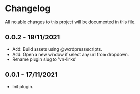 # Changelog

All notable changes to this project will be documented in this file.

## 0.0.2 - 18/11/2021

- Add: Build assets using @wordpress/scripts.
- Add: Open a new window if select any url from dropdown.
- Rename plugin slug to 'vn-links'

## 0.0.1 - 17/11/2021

- Init plugin.
